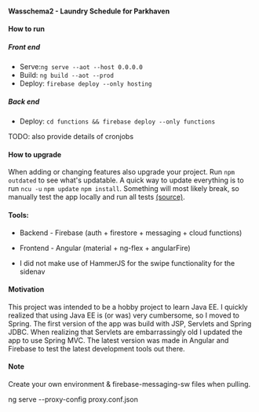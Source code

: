#### Wasschema2 - Laundry Schedule for Parkhaven

#### How to run

##### Front end
- Serve:`ng serve --aot --host 0.0.0.0`
- Build: `ng build --aot --prod`
- Deploy: `firebase deploy --only hosting`
  
##### Back end
- Deploy: `cd functions && firebase deploy --only functions`

TODO: also provide details of cronjobs

#### How to upgrade

When adding or changing features also upgrade your project.
Run `npm outdated` to see what's updatable. A quick way to update
everything is to run `ncu -u` `npm update` `npm install`. Something
will most likely break, so manually test the app locally and run all tests 
[(source)](https://flaviocopes.com/update-npm-dependencies/).

#### Tools:
- Backend - Firebase (auth + firestore + messaging + cloud functions)
- Frontend - Angular (material + ng-flex + angularFire)


- I did not make use of HammerJS for the swipe functionality for the sidenav

#### Motivation

This project was intended to be a hobby project to learn Java EE.
I quickly realized that using Java EE is (or was) very cumbersome,
so I moved to Spring. The first version of the app was build with 
JSP, Servlets and Spring JDBC. When realizing that Servlets are embarrassingly
old I updated the app to use Spring MVC. The latest version was made in Angular and Firebase
to test the latest development tools out there.

#### Note
Create your own environment & firebase-messaging-sw files when pulling.
 
ng serve --proxy-config proxy.conf.json 
